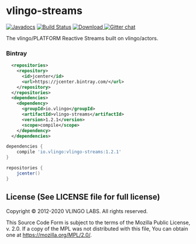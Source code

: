 # vlingo-streams

[![Javadocs](http://javadoc.io/badge/io.vlingo/vlingo-streams.svg?color=brightgreen)](http://javadoc.io/doc/io.vlingo/vlingo-streams) [![Build Status](https://travis-ci.org/vlingo/vlingo-streams.svg?branch=master)](https://travis-ci.org/vlingo/vlingo-streams) [ ![Download](https://api.bintray.com/packages/vlingo/vlingo-platform-java/vlingo-streams/images/download.svg) ](https://bintray.com/vlingo/vlingo-platform-java/vlingo-streams/_latestVersion) [![Gitter chat](https://badges.gitter.im/gitterHQ/gitter.png)](https://gitter.im/vlingo-platform-java/streams)


The vlingo/PLATFORM Reactive Streams built on vlingo/actors.

### Bintray

```xml
  <repositories>
    <repository>
      <id>jcenter</id>
      <url>https://jcenter.bintray.com/</url>
    </repository>
  </repositories>
  <dependencies>
    <dependency>
      <groupId>io.vlingo</groupId>
      <artifactId>vlingo-streams</artifactId>
      <version>1.2.1</version>
      <scope>compile</scope>
    </dependency>
  </dependencies>
```

```gradle
dependencies {
    compile 'io.vlingo:vlingo-streams:1.2.1'
}

repositories {
    jcenter()
}
```

License (See LICENSE file for full license)
-------------------------------------------
Copyright © 2012-2020 VLINGO LABS. All rights reserved.

This Source Code Form is subject to the terms of the
Mozilla Public License, v. 2.0. If a copy of the MPL
was not distributed with this file, You can obtain
one at https://mozilla.org/MPL/2.0/.

